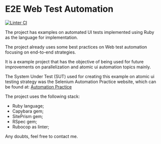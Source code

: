 # E2E Web Test Automation

[![Linter CI](https://github.com/juniorschmitz/e2e-web-test-automation/actions/workflows/main.yml/badge.svg)](https://github.com/juniorschmitz/e2e-web-test-automation/actions/workflows/main.yml)

The project has examples on automated UI tests implemented using Ruby as the language for implementation. 

The project already uses some best practices on Web test automation focusing on end-to-end strategies.

It is a example project that has the objective of being used for future improvements on parallelization and atomic ui automation topics mainly.

The System Under Test (SUT) used for creating this example on atomic ui testing strategy was the Selenium Automation Practice website, which can be found at: [Automation Practice](http://automationpractice.com/index.php)

The project uses the following stack:
- Ruby language;
- Capybara gem;
- SitePrism gem;
- RSpec gem;
- Rubocop as linter;

Any doubts, feel free to contact me.
